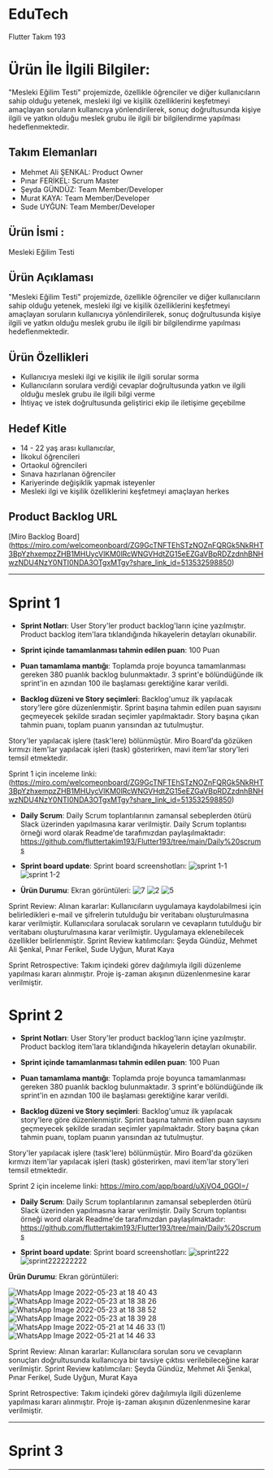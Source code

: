 # **EduTech**

Flutter Takım 193

# Ürün İle İlgili Bilgiler: 
"Mesleki Eğilim Testi"  projemizde,  özellikle öğrenciler ve diğer kullanıcıların sahip olduğu yetenek, mesleki ilgi ve kişilik özelliklerini keşfetmeyi amaçlayan soruların kullanıcıya yönlendirilerek, sonuç doğrultusunda kişiye ilgili ve yatkın olduğu meslek grubu ile ilgili bir bilgilendirme yapılması hedeflenmektedir.

## Takım Elemanları

- Mehmet Ali ŞENKAL: Product Owner
- Pınar FERİKEL: Scrum Master
- Şeyda GÜNDÜZ: Team Member/Developer
- Murat KAYA: Team Member/Developer
- Sude UYĞUN: Team Member/Developer

## Ürün İsmi :

Mesleki Eğilim Testi

## Ürün Açıklaması

"Mesleki Eğilim Testi"  projemizde,  özellikle öğrenciler ve diğer kullanıcıların sahip olduğu yetenek, mesleki ilgi ve kişilik özelliklerini keşfetmeyi amaçlayan soruların kullanıcıya yönlendirilerek, sonuç doğrultusunda kişiye ilgili ve yatkın olduğu meslek grubu ile ilgili bir bilgilendirme yapılması hedeflenmektedir.

## Ürün Özellikleri

- Kullanıcıya mesleki ilgi ve kişilik ile ilgili sorular sorma 
- Kullanıcıların sorulara verdiği cevaplar doğrultusunda yatkın ve ilgili olduğu meslek grubu ile ilgili bilgi verme
- İhtiyaç ve istek doğrultusunda geliştirici ekip ile iletişime geçebilme 

## Hedef Kitle

- 14 - 22 yaş arası kullanıcılar,
- İlkokul öğrencileri
- Ortaokul öğrencileri
- Sınava hazırlanan öğrenciler
- Kariyerinde değişiklik yapmak isteyenler
- Mesleki ilgi ve kişilik özelliklerini keşfetmeyi amaçlayan herkes

## Product Backlog URL

[Miro Backlog Board]
(https://miro.com/welcomeonboard/ZG9GcTNFTEhSTzNOZnFQRGk5NkRHT3BpYzhxempzZHB1MHUycVlKM0lRcWNGVHdtZG15eEZGaVBpRDZzdnhBNHwzNDU4NzY0NTI0NDA3OTgxMTgy?share_link_id=513532598850)

---

# Sprint 1

- **Sprint Notları**: User Story'ler product backlog'ların içine yazılmıştır. Product backlog item'lara tıklandığında hikayelerin detayları okunabilir.

- **Sprint içinde tamamlanması tahmin edilen puan**: 100 Puan

- **Puan tamamlama mantığı**: Toplamda proje boyunca tamamlanması gereken 380 puanlık backlog bulunmaktadır. 3 sprint'e bölündüğünde ilk sprint'in en azından 100 ile başlaması gerektiğine karar verildi.

- **Backlog düzeni ve Story seçimleri**: Backlog'umuz ilk yapılacak story'lere göre düzenlenmiştir. Sprint başına tahmin edilen puan sayısını geçmeyecek şekilde sıradan seçimler yapılmaktadır. Story başına çıkan tahmin puanı, toplam puanın yarısından az tutulmuştur. 

Story'ler yapılacak işlere (task'lere) bölünmüştür. Miro Board'da gözüken kırmızı item'lar yapılacak işleri (task) gösterirken, mavi item'lar story'leri temsil etmektedir.

Sprint 1 için inceleme linki: (https://miro.com/welcomeonboard/ZG9GcTNFTEhSTzNOZnFQRGk5NkRHT3BpYzhxempzZHB1MHUycVlKM0lRcWNGVHdtZG15eEZGaVBpRDZzdnhBNHwzNDU4NzY0NTI0NDA3OTgxMTgy?share_link_id=513532598850) 

- **Daily Scrum**: Daily Scrum toplantılarının zamansal sebeplerden ötürü Slack üzerinden yapılmasına karar verilmiştir. Daily Scrum toplantısı örneği word olarak Readme'de tarafımızdan paylaşılmaktadır:
https://github.com/fluttertakim193/Flutter193/tree/main/Daily%20scrums

- **Sprint board update**: Sprint board screenshotları: 
![sprint 1-1](https://user-images.githubusercontent.com/104432519/167467119-d941615e-69dd-4e8b-adca-b5985e571bae.png)
![sprint 1-2](https://user-images.githubusercontent.com/104432519/167467131-e848e585-a34a-4de2-956a-a35759ef12aa.png)

- **Ürün Durumu**: Ekran görüntüleri:
![7](https://user-images.githubusercontent.com/104432519/166802728-30122532-fcc0-45ee-8169-f9e0770ffb3c.jpg)
![2](https://user-images.githubusercontent.com/104432519/166802719-9cf94dd0-f1cd-401f-84dc-cf82208aabb9.jpg)
![5](https://user-images.githubusercontent.com/104432519/166802723-bb1f9159-7178-4a1f-8734-7456b279c75a.jpg)


Sprint Review: 
Alınan kararlar: Kullanıcıların uygulamaya kaydolabilmesi için belirledikleri e-mail ve şifrelerin tutulduğu bir veritabanı oluşturulmasına karar verilmiştir.
Kullanıcılara sorulacak soruların ve cevapların tutulduğu bir veritabanı oluşturulmasına karar verilmiştir.
Uygulamaya eklenebilecek özellikler belirlenmiştir.
 Sprint Review katılımcıları: Şeyda Gündüz, Mehmet Ali Şenkal, Pınar Ferikel, Sude Uyğun, Murat Kaya
 
Sprint Retrospective:
Takım içindeki görev dağılımıyla ilgili düzenleme yapılması kararı alınmıştır.
Proje iş-zaman akışının düzenlenmesine karar verilmiştir.


# Sprint 2 
- **Sprint Notları**: User Story'ler product backlog'ların içine yazılmıştır. Product backlog item'lara tıklandığında hikayelerin detayları okunabilir.

- **Sprint içinde tamamlanması tahmin edilen puan**: 100 Puan

- **Puan tamamlama mantığı**: Toplamda proje boyunca tamamlanması gereken 380 puanlık backlog bulunmaktadır. 3 sprint'e bölündüğünde ilk sprint'in en azından 100 ile başlaması gerektiğine karar verildi.

- **Backlog düzeni ve Story seçimleri**: Backlog'umuz ilk yapılacak story'lere göre düzenlenmiştir. Sprint başına tahmin edilen puan sayısını geçmeyecek şekilde sıradan seçimler yapılmaktadır. Story başına çıkan tahmin puanı, toplam puanın yarısından az tutulmuştur. 

Story'ler yapılacak işlere (task'lere) bölünmüştür. Miro Board'da gözüken kırmızı item'lar yapılacak işleri (task) gösterirken, mavi item'lar story'leri temsil etmektedir.

Sprint 2 için inceleme linki: 
https://miro.com/app/board/uXjVO4_0GOI=/

- **Daily Scrum**: Daily Scrum toplantılarının zamansal sebeplerden ötürü Slack üzerinden yapılmasına karar verilmiştir. Daily Scrum toplantısı örneği word olarak Readme'de tarafımızdan paylaşılmaktadır:
https://github.com/fluttertakim193/Flutter193/tree/main/Daily%20scrums

- **Sprint board update**: Sprint board screenshotları:
![sprint222](https://user-images.githubusercontent.com/104432519/169700574-5705f5d8-650f-44f7-a568-95fbb3c564aa.JPG)
![sprint222222222](https://user-images.githubusercontent.com/104432519/169700606-10b7ba8c-4e4e-4311-81a8-0d60883cf616.JPG)

 **Ürün Durumu**: Ekran görüntüleri:
 
![WhatsApp Image 2022-05-23 at 18 40 43](https://user-images.githubusercontent.com/104432519/169893263-903b8c1c-82a5-4475-913c-db2026e623ee.jpeg)
![WhatsApp Image 2022-05-23 at 18 38 26](https://user-images.githubusercontent.com/104432519/169893269-f92b2b55-1e57-4077-aff8-2c45bb2cc38a.jpeg)
![WhatsApp Image 2022-05-23 at 18 38 52](https://user-images.githubusercontent.com/104432519/169893270-97afe8f3-808b-45ed-879b-137b2c10f288.jpeg)
![WhatsApp Image 2022-05-23 at 18 39 28](https://user-images.githubusercontent.com/104432519/169893272-95e9e1fe-e7b4-4245-b013-88d9e450fca6.jpeg)
![WhatsApp Image 2022-05-21 at 14 46 33 (1)](https://user-images.githubusercontent.com/104432519/169700263-a2e8f5ca-907d-4e57-96d1-566d55a836a4.jpeg)
![WhatsApp Image 2022-05-21 at 14 46 33](https://user-images.githubusercontent.com/104432519/169700264-46156c5d-615b-43a6-a8f2-6bf5737d227e.jpeg)

Sprint Review: Alınan kararlar: Kullanıcılara sorulan soru ve cevapların sonuçları doğrultusunda kullanıcıya bir tavsiye çıktısı verilebileceğine karar verilmiştir. 
Sprint Review katılımcıları: Şeyda Gündüz, Mehmet Ali Şenkal, Pınar Ferikel, Sude Uyğun, Murat Kaya

Sprint Retrospective: Takım içindeki görev dağılımıyla ilgili düzenleme yapılması kararı alınmıştır. Proje iş-zaman akışının düzenlenmesine karar verilmiştir.


---

# Sprint 3

---
